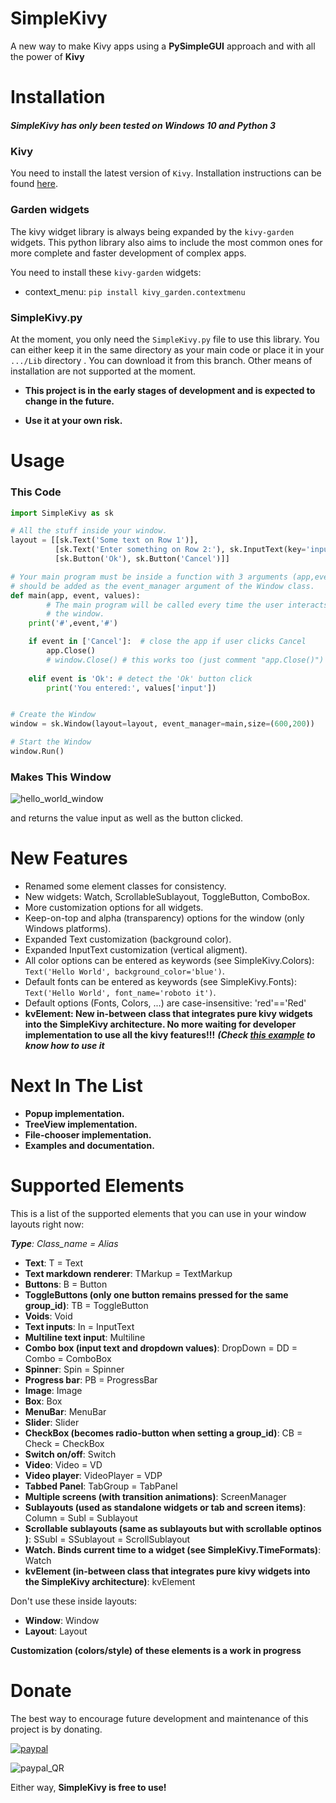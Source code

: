 # SimpleKivy
A new way to make Kivy apps using a **PySimpleGUI** approach and with all the power of **Kivy**

# Installation
##### SimpleKivy has only been tested on **Windows 10** and Python 3
### Kivy
You need to install the latest version of `Kivy`. Installation instructions can be found [here](https://kivy.org/doc/stable/gettingstarted/installation.html).

### Garden widgets
The kivy widget library is always being expanded by the `kivy-garden` widgets. This python library also aims to include the most common ones for more complete and faster development of complex apps.

You need to install these `kivy-garden` widgets:

* context_menu: ```pip install kivy_garden.contextmenu```

### SimpleKivy.py
At the moment, you only need the `SimpleKivy.py` file to use this library. You can either keep it in the same directory as your main code or place it in your `.../Lib` directory . You can download it from this branch.
Other means of installation are not supported at the moment. 

* **This project is in the early stages of development and is expected to change in the future.**

* **Use it at your own risk.**

# Usage

### This Code

```python
import SimpleKivy as sk

# All the stuff inside your window.
layout = [[sk.Text('Some text on Row 1')],
          [sk.Text('Enter something on Row 2:'), sk.InputText(key='input')],
          [sk.Button('Ok'), sk.Button('Cancel')]]

# Your main program must be inside a function with 3 arguments (app,event,values) and 
# should be added as the event_manager argument of the Window class.
def main(app, event, values):
        # The main program will be called every time the user interacts with
        # the window.    
    print('#',event,'#')

    if event in ['Cancel']:  # close the app if user clicks Cancel
        app.Close()
        # window.Close() # this works too (just comment "app.Close()")
    
    elif event is 'Ok': # detect the 'Ok' button click
    	print('You entered:', values['input'])


# Create the Window
window = sk.Window(layout=layout, event_manager=main,size=(600,200))

# Start the Window
window.Run()
```

### Makes This Window

![hello_world_window](https://github.com/SuperMechaDeathChrist/SimpleKivy/raw/master/images/hello_world_window.PNG)

and returns the value input as well as the button clicked.

# New Features
- Renamed some element classes for consistency.
- New widgets: Watch, ScrollableSublayout, ToggleButton, ComboBox.
- More customization options for all widgets.
- Keep-on-top and alpha (transparency) options for the window (only Windows platforms).
- Expanded Text customization (background color).
- Expanded InputText customization (vertical aligment).
- All color options can be entered as keywords (see SimpleKivy.Colors): ```Text('Hello World', background_color='blue')```.
- Default fonts can be entered as keywords (see SimpleKivy.Fonts): ```Text('Hello World', font_name='roboto it')```.
- Default options (Fonts, Colors, ...) are case-insensitive: 'red'=='Red'
- **kvElement: New in-between class that integrates pure kivy widgets into the SimpleKivy architecture. No more waiting for developer implementation to use all the kivy features!!!** ***(Check [this example](example_programs/example_kvelement.py) to know how to use it***

# Next In The List
- **Popup implementation.**
- **TreeView implementation.**
- **File-chooser implementation.**
- **Examples and documentation.**

# Supported Elements
This is a list of the supported elements that you can use in your window layouts right now:

***Type**: Class_name = Alias*
* **Text**: T = Text
* **Text markdown renderer**: TMarkup = TextMarkup
* **Buttons**: B = Button
* **ToggleButtons (only one button remains pressed for the same group_id)**: TB = ToggleButton
* **Voids**: Void
* **Text inputs**: In = InputText
* **Multiline text input**: Multiline
* **Combo box (input text and dropdown values)**: DropDown = DD = Combo = ComboBox
* **Spinner**: Spin = Spinner
* **Progress bar**: PB = ProgressBar
* **Image**: Image
* **Box**: Box
* **MenuBar**: MenuBar
* **Slider**: Slider
* **CheckBox (becomes radio-button when setting a group_id)**: CB = Check = CheckBox
* **Switch on/off**: Switch
* **Video**: Video = VD
* **Video player**: VideoPlayer = VDP
* **Tabbed Panel**: TabGroup = TabPanel
* **Multiple screens (with transition animations)**: ScreenManager
* **Sublayouts (used as standalone widgets or tab and screen items)**: Column = Subl = Sublayout
* **Scrollable sublayouts (same as sublayouts but with scrollable optinos )**: SSubl = SSublayout = ScrollSublayout
* **Watch. Binds current time to a widget (see SimpleKivy.TimeFormats)**: Watch
* **kvElement (in-between class that integrates pure kivy widgets into the SimpleKivy architecture)**: kvElement

Don't use these inside layouts:
* **Window**: Window
* **Layout**: Layout

**Customization (colors/style) of these elements is a work in progress**

# Donate
The best way to encourage future development and maintenance of this project is by donating.


[![paypal](https://www.paypalobjects.com/en_US/MX/i/btn/btn_donateCC_LG.gif)](https://www.paypal.com/cgi-bin/webscr?cmd=_s-xclick&hosted_button_id=339JUWC5BY6UN&source=url)

![paypal_QR](https://github.com/SuperMechaDeathChrist/SimpleKivy/raw/master/images/paypal_QR.png)

Either way, **SimpleKivy is free to use!**
